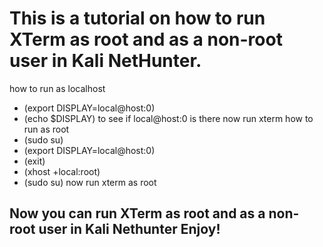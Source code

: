 # This is a tutorial on how to run XTerm as root and as a non-root user in Kali NetHunter.

how to run as localhost
* (export DISPLAY=local@host:0)
* (echo $DISPLAY) to see if local@host:0 is there now run xterm
how to run as root 
* (sudo su)
* (export DISPLAY=local@host:0)
* (exit)
* (xhost +local:root)
* (sudo su)
now run xterm as root
## Now you can run XTerm as root and as a non-root user in Kali Nethunter Enjoy!
